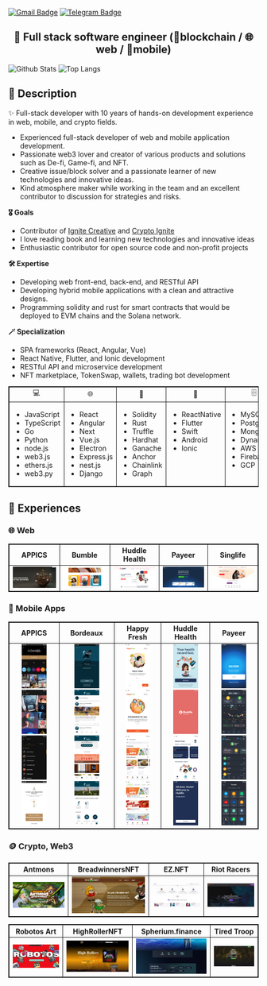 [![Gmail Badge](https://img.shields.io/badge/-cn.corestar@gmail.com-c14438?style=flat-square&logo=Gmail&logoColor=white&link=mailto:cn.corestar@gmail.com)](mailto:cn.corestar@gmail.com)
[![Telegram Badge](https://img.shields.io/badge/-Telegram-3495eb?style=flat-square&logo=Telegram&logoColor=white&link=https://t.me/youlei)](https://t.me/youlei)

<h2 align="center">
  <strong>
    🥷 Full stack software engineer (🔗blockchain / 🌐web / 📱mobile)
  </strong>
</h2>

![Github Stats](https://github-readme-stats.vercel.app/api?username=prodevcn&count_private=true&show_icons=true&include_all_commits=true&theme=radical)
![Top Langs](https://github-readme-stats.vercel.app/api/top-langs/?username=prodevcn&hide=TeX&layout=compact&theme=tokyonight)

</p>

<h2>
  <strong>🔖 Description</strong>
</h2>

<p>
  ✨ Full-stack developer with 10 years of hands-on development experience in web, mobile, and crypto fields.
  
  <ul>
    <li>Experienced full-stack developer of web and mobile application development.</li>
    <li>Passionate web3 lover and creator of various products and solutions such as De-fi, Game-fi, and NFT.</li>
    <li>Creative issue/block solver and a passionate learner of new technologies and innovative ideas.</li>
    <li>Kind atmosphere maker while working in the team and an excellent contributor to discussion for strategies and risks.</li>
  </ul>
  
  <strong>🎖️ Goals</strong>
  
  <ul>
    <li>Contributor of <a href="https://github.com/ignite-creative">Ignite Creative</a> and <a href="https://github.com/crypto-ignite">Crypto Ignite</a></li>
    <li>I love reading book and learning new technologies and innovative ideas</li>
    <li>Enthusiastic contributor for open source code and non-profit projects</li>
  </ul>
  
  <strong>🛠️ Expertise</strong>
  <ul>
    <li>Developing web front-end, back-end, and RESTful API</li>
    <li>Developing hybrid mobile applications with a clean and attractive designs.</li>
    <li>Programming solidity and rust for smart contracts that would be deployed to EVM chains and the Solana network. </li>
  </ul>

<strong>🪄 Specialization</strong>

  <ul>
    <li>SPA frameworks (React, Angular, Vue)</li>
    <li>React Native, Flutter, and Ionic development</li>
    <li>RESTful API and microservice development</li>
    <li>NFT marketplace, TokenSwap, wallets, trading bot development</li>
  </ul>
  
  <table width="100%" style="border: 1px solid">
    <thead align="center">
      <tr style="border: 1px solid">
        <td style="border: 1px solid">💻</td>
        <td style="border: 1px solid">🌐</td>
        <td style="border: 1px solid">🔗</td>
        <td style="border: 1px solid">📱</td>
        <td style="border: 1px solid">🗄️</td>
      </tr>
    </thead>
    <tbody>
      <tr>
        <td valign="top" style="border: 1px solid">
          <ul>
            <li>JavaScript</li>
            <li>TypeScript</li>
            <li>Go</li>
            <li>Python</li>
            <li>node.js</li>
            <li>web3.js</li>
            <li>ethers.js</li>
            <li>web3.py</li>
          </ul>
        </td>
         <td valign="top" style="border: 1px solid">
          <ul>
            <li>React</li>
            <li>Angular</li>
            <li>Next</li>
            <li>Vue.js</li>
            <li>Electron</li>
            <li>Express.js</li>
            <li>nest.js</li>
            <li>Django</li>
          </ul>
        </td>
         <td valign="top" style="border: 1px solid">
          <ul>
            <li>Solidity</li>
            <li>Rust</li>
            <li>Truffle</li>
            <li>Hardhat</li>
            <li>Ganache</li>
            <li>Anchor</li>
            <li>Chainlink</li>
            <li>Graph</li>
          </ul>
        </td>
         <td valign="top" style="border: 1px solid">
          <ul>
            <li>ReactNative</li>
            <li>Flutter</li>
            <li>Swift</li>
            <li>Android</li>
            <li>Ionic</li>
          </ul>
        </td>
        <td PfanP
        valign="top" style="border: 1px solid">
          <ul>
            <li>MySQL</li>
            <li>PostgreSQL</li>
            <li>MongoDB</li>
            <li>DynamoDB</li>
            <li>AWS</li>
            <li>Firebase</li>
            <li>GCP</li>
          </ul>
        </td>
      </tr>
    </tbody>
  </table>
</p>
<h2><strong>🔖 Experiences</strong></h2>

<h3><strong>🌐 Web</strong></h3>
<table align="center" style="border: 1px solid">
  <thead align="center">
    <tr align="center">
      <th align="center" style="border: 1px solid">APPICS</th>
      <th align="center" style="border: 1px solid">Bumble</th>
      <th align="center" style="border: 1px solid">Huddle Health</th>
      <th align="center" style="border: 1px solid">Payeer</th>
      <th align="center" style="border: 1px solid">Singlife</th>
    </tr>
  </thead>
  <tbody align="center">
    <tr>
      <td style="border: 1px solid">
        <a href="https://appics.com/">
          <img src="./img/web/appics_web.jpg" width="200">
        </a>
      </td>
      <td style="border: 1px solid">
        <a href="https://bumble.com/">
          <img src="./img/web/bumble_web.jpg" width="200">
        </a>
      </td>
      <td style="border: 1px solid">
        <a href="https://huddle-health.com/">
          <img src="./img/web/huddle_web.jpg" width="200">
        </a>
      </td>
      <td style="border: 1px solid">
        <a href="https://payeer.com/en/">
          <img src="./img/web/payeer_web.jpg" width="200">
        </a>
      </td>
      <td style="border: 1px solid">
        <a href="https://singlife.com/en">
          <img src="./img/web/singlife_web.jpg" width="200">
        </a>
      </td>
    </tr>
  </tbody>
</table>

<h3><strong>📱 Mobile Apps</strong></h3>
<table align="center" style="border: 1px solid">
  <thead align="center">
    <tr align="center">
      <th align="center" style="border: 1px solid">APPICS</th>
      <th align="center" style="border: 1px solid">Bordeaux</th>
      <th align="center" style="border: 1px solid">Happy Fresh</th>
      <th align="center" style="border: 1px solid">Huddle Health</th>
      <th align="center" style="border: 1px solid">Payeer</th>
    </tr>
  </thead>
  <tbody align="center">
    <tr>
      <td style="border: 1px solid">
        <a href="https://play.google.com/store/apps/details?id=com.appics.appics">
          <img src="./img/mobile/appics/appics_mob_01.png" width="50">
          <img src="./img/mobile/appics/appics_mob_02.png" width="50">
          <img src="./img/mobile/appics/appics_mob_03.png" width="50">
          <img src="./img/mobile/appics/appics_mob_04.png" width="50">
        </a>
      </td>
      <td style="border: 1px solid">
        <a href="https://play.google.com/store/apps/details?id=com.civb.oenobordeaux&hl=en&gl=US">
          <img src="./img/mobile/bordeaux/bordeaux_mob_01.png" width="50">
          <img src="./img/mobile/bordeaux/bordeaux_mob_02.png" width="50">
          <img src="./img/mobile/bordeaux/bordeaux_mob_03.png" width="50">
          <img src="./img/mobile/bordeaux/bordeaux_mob_04.png" width="50">
        </a>
      </td>
      <td style="border: 1px solid">
        <a href="https://play.google.com/store/apps/details?id=com.happyfresh.android&hl=en&gl=US">
          <img src="./img/mobile/happy/happy_mob_01.png" width="50">
          <img src="./img/mobile/happy/happy_mob_02.png" width="50">
          <img src="./img/mobile/happy/happy_mob_03.png" width="50">
          <img src="./img/mobile/happy/happy_mob_04.png" width="50">
        </a>
      </td>
      <td style="border: 1px solid">
        <a href="https://play.google.com/store/apps/details?id=com.huddlehealth&hl=en&gl=US">
          <img src="./img/mobile/huddle/huddle_mob_01.png" width="50">
          <img src="./img/mobile/huddle/huddle_mob_02.png" width="50">
          <img src="./img/mobile/huddle/huddle_mob_03.png" width="50">
          <img src="./img/mobile/huddle/huddle_mob_04.png" width="50">
        </a>
      </td>
      <td style="border: 1px solid">
        <a href="https://play.google.com/store/apps/details?id=com.payeer&hl=en&gl=US">
          <img src="./img/mobile/payeer/payeer_mob_01.png" width="50">
          <img src="./img/mobile/payeer/payeer_mob_02.png" width="50">
          <img src="./img/mobile/payeer/payeer_mob_03.png" width="50">
          <img src="./img/mobile/payeer/payeer_mob_04.png" width="50">
        </a>
      </td>
    </tr>
  </tbody>
</table>

<h3><strong>🪙 Crypto, Web3</strong></h3>

<table align="center" style="border: 1px solid">
  <thead align="center">
    <tr align="center">
      <th align="center" style="border: 1px solid">Antmons</th>
      <th align="center" style="border: 1px solid">BreadwinnersNFT</th>
      <th align="center" style="border: 1px solid">EZ.NFT</th>
      <th align="center" style="border: 1px solid">Riot Racers</th>
    </tr>
  </thead>
  <tbody align="center">
    <tr>
      <td style="border: 1px solid">
        <a href="https://antmons.com/">
          <img src="./img/web3/antmons.jpg" width="200">
        </a>
      </td>
      <td style="border: 1px solid">
        <a href="https://breadwinnersnft.io">
          <img src="./img/web3/breadwinner.jpg" width="200">
        </a>
      </td>
      <td style="border: 1px solid">
        <a href="https://ez-nft.io/">
          <img src="./img/web3/ez.jpg" width="200">
        </a>
      </td>
      <td style="border: 1px solid">
        <a href="https://riotracers.com/">
          <img src="./img/web3/riot.jpg" width="200">
        </a>
      </td>
    </tr>
  </tbody>
</table>

<table align="center" style="border: 1px solid">
  <thead align="center">
    <tr align="center">
      <th align="center" style="border: 1px solid">Robotos Art</th>
      <th align="center" style="border: 1px solid">HighRollerNFT</th>
      <th align="center" style="border: 1px solid">Spherium.finance</th>
      <th align="center" style="border: 1px solid">Tired Troop</th>
    </tr>
  </thead>
  <tbody align="center">
    <tr>
      <td style="border: 1px solid">
        <a href="https://robotos.art">
          <img src="./img/web3/robotos.jpg" width="200">
        </a>
      </td>
      <td style="border: 1px solid">
        <a href="https://highrollersnft.com/">
          <img src="./img/web3/rollers.jpg" width="200">
        </a>
      </td>
      <td style="border: 1px solid">
        <a href="https://spherium.finance/">
          <img src="./img/web3/spherium.jpg" width="200">
        </a>
      </td>
      <td style="border: 1px solid">
        <a href="https://tiredtroop.io/">
          <img src="./img/web3/tired.jpg" width="200">
        </a>
      </td>
    </tr>
  </tbody>
</table>
